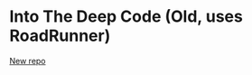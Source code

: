 # Into The Deep Code (Old, uses RoadRunner)

[New repo](https://github.com/PrimeTech-Robotics/FTC-Into-The-Deep)
